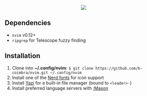 <p align="center">
  <img src="https://i.imgur.com/dFCxSry.png">
</p>

## Dependencies

- `nvim` v0.12+
- `ripgrep` for Telescope fuzzy finding

## Installation

1. Clone into **~/.config/nvim**: `$ git clone https://github.com/b-coimbra/nvim.git ~/.config/nvim`
2. Install one of the [Nerd fonts](https://www.nerdfonts.com/font-downloads) for icon support
3. Install [Yazi](https://yazi-rs.github.io/docs/installation) for a built-in file manager (bound to `<leader>-`)
4. Install preferred language servers with [:Mason](https://github.com/mason-org/mason.nvim)
